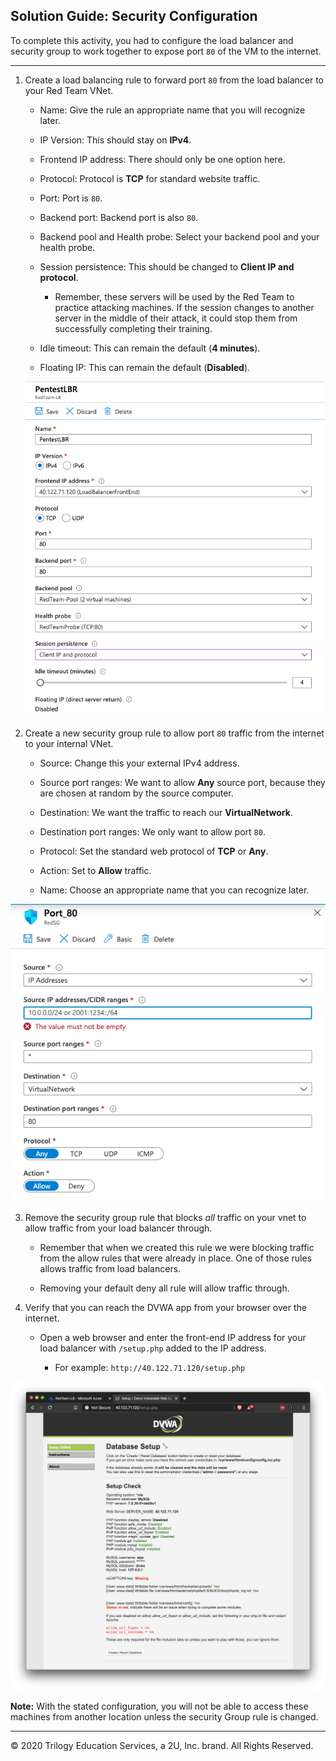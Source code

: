 ## Solution Guide: Security Configuration

 To complete this activity, you had to configure the load balancer and security group to work together to expose port `80` of the VM to the internet.

---

1. Create a load balancing rule to forward port `80` from the load balancer to your Red Team VNet.

    - Name: Give the rule an appropriate name that you will recognize later.

    - IP Version: This should stay on **IPv4**.

    - Frontend IP address: There should only be one option here.

    - Protocol: Protocol is **TCP** for standard website traffic.

    - Port: Port is `80`.

    - Backend port: Backend port is also `80`.

    - Backend pool and Health probe: Select your backend pool and your health probe.

    - Session persistence: This should be changed to **Client IP and protocol**. 
        - Remember, these servers will be used by the Red Team to practice attacking machines. If the session changes to another server in the middle of their attack, it could stop them from successfully completing their training.

    - Idle timeout: This can remain the default (**4 minutes**).

    - Floating IP: This can remain the default (**Disabled**).

    ![](../../../Images/Load-Balancer/LBRuleSettings.png)


2. Create a new security group rule to allow port `80` traffic from the internet to your internal VNet.

    - Source: Change this your external IPv4 address. 

    - Source port ranges: We want to allow **Any** source port, because they are chosen at random by the source computer.

    - Destination: We want the traffic to reach our **VirtualNetwork**.

    - Destination port ranges: We only want to allow port `80`.

    - Protocol: Set the standard web protocol of **TCP** or **Any**.

    - Action: Set to **Allow** traffic.

    - Name: Choose an appropriate name that you can recognize later.

![](../../../Images/HTTP-SG/HTTP-Rule.png)

3. Remove the security group rule that blocks _all_ traffic on your vnet to allow traffic from your load balancer through. 

    - Remember that when we created this rule we were blocking traffic from the allow rules that were already in place. One of those rules allows traffic from load balancers. 
    
    - Removing your default deny all rule will allow traffic through.

4. Verify that you can reach the DVWA app from your browser over the internet.

    - Open a web browser and enter the front-end IP address for your load balancer with `/setup.php` added to the IP address.
    
        - For example: `http://40.122.71.120/setup.php`

![](../../../Images/HTTP-SG/DVWA-Test.png)

**Note:** With the stated configuration, you will not be able to access these machines from another location unless the security Group rule is changed.

---
© 2020 Trilogy Education Services, a 2U, Inc. brand. All Rights Reserved.

